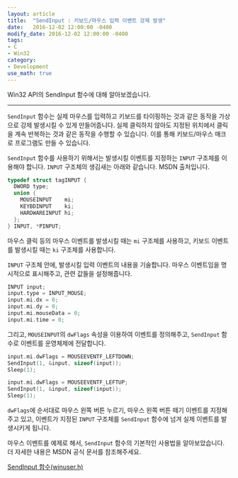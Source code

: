 ```yaml
---
layout: article
title:  "SendInput : 키보드/마우스 입력 이벤트 강제 발생"
date:   2016-12-02 12:00:00 -0400
modify_date: 2016-12-02 12:00:00 -0400
tags:
- C
- Win32
category: 
- Development
use_math: true
---
```


Win32 API의 SendInput 함수에 대해 알아보겠습니다.

<!--more-->
-----
`SendInput` 함수는 실제 마우스를 입력하고 키보드를 타이핑하는 것과 같은 동작을 가상으로 강제 발생시킬 수 있게 만들어줍니다. 실제 클릭하지 않아도 지정된 위치에서 클릭을 계속 반복하는 것과 같은 동작을 수행할 수 있습니다. 이를 통해 키보드/마우스 매크로 프로그램도 만들 수 있습니다.

`SendInput` 함수를 사용하기 위해서는 발생시킬 이벤트를 지정하는 `INPUT` 구조체를 이용해야 합니다. `INPUT` 구조체의 생김새는 아래와 같습니다. MSDN 출처입니다.
```c
typedef struct tagINPUT {
  DWORD type;
  union {
    MOUSEINPUT    mi;
    KEYBDINPUT    ki;
    HARDWAREINPUT hi;
  };
} INPUT, *PINPUT;
```

마우스 클릭 등의 마우스 이벤트를 발생시킬 때는 `mi` 구조체를 사용하고, 키보드 이벤트를 발생시킬 때는 `ki` 구조체를 사용합니다.

`INPUT` 구조체 안에, 발생시킬 입력 이벤트의 내용을 기술합니다. 마우스 이벤트임을 명시적으로 표시해주고, 관련 값들을 설정해줍니다.
```c
INPUT input;
input.type = INPUT_MOUSE;
input.mi.dx = 0;
input.mi.dy = 0;
input.mi.mouseData = 0;
input.mi.time = 0;
```

그리고, `MOUSEINPUT`의 `dwFlags` 속성을 이용하여 이벤트를 정의해주고, `SendInput` 함수로 이벤트를 운영체제에 전달합니다.
```c
input.mi.dwFlags = MOUSEEVENTF_LEFTDOWN;
SendInput(1, &input, sizeof(input));
Sleep(1);

input.mi.dwFlags = MOUSEEVENTF_LEFTUP;
SendInput(1, &input, sizeof(input));
Sleep(1);
```

`dwFlags`에 순서대로 마우스 왼쪽 버튼 누르기, 마우스 왼쪽 버튼 떼기 이벤트를 지정해주고 있고, 이벤트가 지정된 `INPUT` 구조체를 `SendInput` 함수에 넘겨 실제 이벤트를 발생시키게 됩니다.

마우스 이벤트를 예제로 해서, `SendInput` 함수의 기본적인 사용법을 알아보았습니다.
더 자세한 내용은 MSDN 공식 문서를 참조해주세요.

[SendInput 함수(winuser.h)](https://msdn.microsoft.com/ko-kr/library/windows/desktop/ms646310(v=vs.85).aspx)